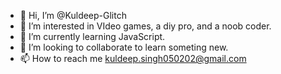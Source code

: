 - 👋 Hi, I’m @Kuldeep-Glitch
- 👀 I’m interested in VIdeo games, a diy pro, and a noob coder.
- 🌱 I’m currently learning JavaScript.
- 💞️ I’m looking to collaborate to learn someting new.
- 📫 How to reach me kuldeep.singh050202@gmail.com

<!---
Kuldeep-Glitch/Kuldeep-Glitch is a ✨ special ✨ repository because its `README.md` (this file) appears on your GitHub profile.
You can click the Preview link to take a look at your changes.
--->
